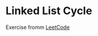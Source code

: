 # Linked List Cycle
Exercise fromm [LeetCode](https://leetcode.com/problems/linked-list-cycle/description/)